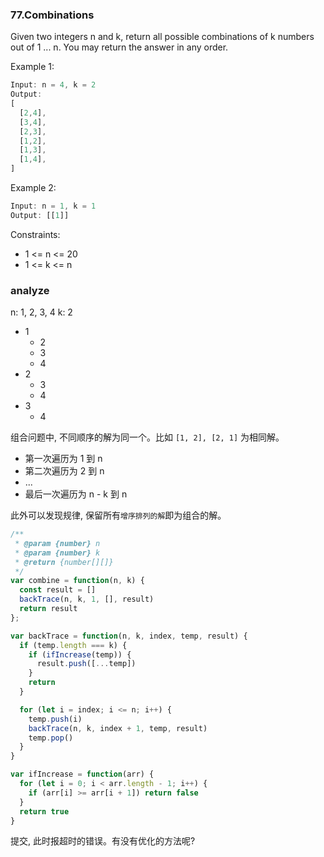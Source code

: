 ### 77.Combinations

Given two integers n and k, return all possible combinations of k numbers out of 1 ... n.
You may return the answer in any order.

Example 1:

```js
Input: n = 4, k = 2
Output:
[
  [2,4],
  [3,4],
  [2,3],
  [1,2],
  [1,3],
  [1,4],
]
```

Example 2:

```js
Input: n = 1, k = 1
Output: [[1]]
```

Constraints:

* 1 <= n <= 20
* 1 <= k <= n

### analyze

n: 1, 2, 3, 4
k: 2

* 1
  * 2
  * 3
  * 4
* 2
  * 3
  * 4
* 3
  * 4

组合问题中, 不同顺序的解为同一个。比如 `[1, 2], [2, 1]` 为相同解。

* 第一次遍历为 1 到 n
* 第二次遍历为 2 到 n
* ...
* 最后一次遍历为 n - k 到 n

此外可以发现规律, 保留所有`增序排列的解`即为组合的解。

```js
/**
 * @param {number} n
 * @param {number} k
 * @return {number[][]}
 */
var combine = function(n, k) {
  const result = []
  backTrace(n, k, 1, [], result)
  return result
};

var backTrace = function(n, k, index, temp, result) {
  if (temp.length === k) {
    if (ifIncrease(temp)) {
      result.push([...temp])
    }
    return
  }

  for (let i = index; i <= n; i++) {
    temp.push(i)
    backTrace(n, k, index + 1, temp, result)
    temp.pop()
  }
}

var ifIncrease = function(arr) {
  for (let i = 0; i < arr.length - 1; i++) {
    if (arr[i] >= arr[i + 1]) return false
  }
  return true
}
```

提交, 此时报超时的错误。有没有优化的方法呢?